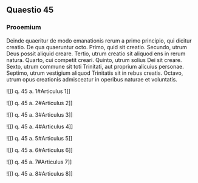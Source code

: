 ## Quaestio 45

### Prooemium

Deinde quaeritur de modo emanationis rerum a primo principio, qui dicitur creatio. De qua quaeruntur octo. Primo, quid sit creatio. Secundo, utrum Deus possit aliquid creare. Tertio, utrum creatio sit aliquod ens in rerum natura. Quarto, cui competit creari. Quinto, utrum solius Dei sit creare. Sexto, utrum commune sit toti Trinitati, aut proprium alicuius personae. Septimo, utrum vestigium aliquod Trinitatis sit in rebus creatis. Octavo, utrum opus creationis admisceatur in operibus naturae et voluntatis.

![[I q. 45 a. 1#Articulus 1]]

![[I q. 45 a. 2#Articulus 2]]

![[I q. 45 a. 3#Articulus 3]]

![[I q. 45 a. 4#Articulus 4]]

![[I q. 45 a. 5#Articulus 5]]

![[I q. 45 a. 6#Articulus 6]]

![[I q. 45 a. 7#Articulus 7]]

![[I q. 45 a. 8#Articulus 8]]

